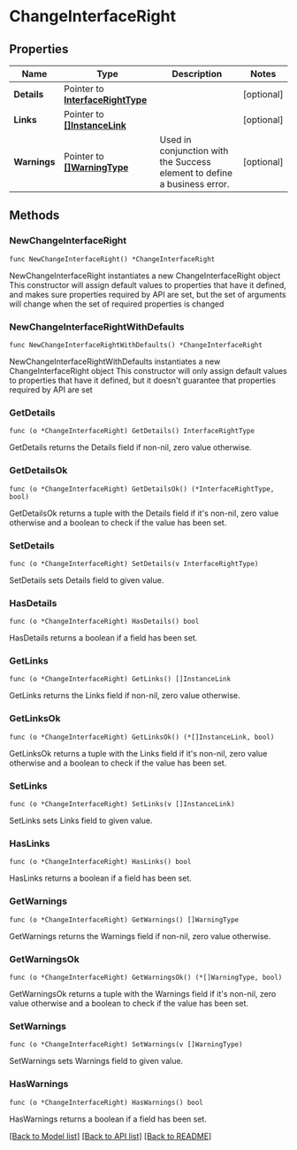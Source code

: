 # ChangeInterfaceRight

## Properties

Name | Type | Description | Notes
------------ | ------------- | ------------- | -------------
**Details** | Pointer to [**InterfaceRightType**](InterfaceRightType.md) |  | [optional] 
**Links** | Pointer to [**[]InstanceLink**](InstanceLink.md) |  | [optional] 
**Warnings** | Pointer to [**[]WarningType**](WarningType.md) | Used in conjunction with the Success element to define a business error. | [optional] 

## Methods

### NewChangeInterfaceRight

`func NewChangeInterfaceRight() *ChangeInterfaceRight`

NewChangeInterfaceRight instantiates a new ChangeInterfaceRight object
This constructor will assign default values to properties that have it defined,
and makes sure properties required by API are set, but the set of arguments
will change when the set of required properties is changed

### NewChangeInterfaceRightWithDefaults

`func NewChangeInterfaceRightWithDefaults() *ChangeInterfaceRight`

NewChangeInterfaceRightWithDefaults instantiates a new ChangeInterfaceRight object
This constructor will only assign default values to properties that have it defined,
but it doesn't guarantee that properties required by API are set

### GetDetails

`func (o *ChangeInterfaceRight) GetDetails() InterfaceRightType`

GetDetails returns the Details field if non-nil, zero value otherwise.

### GetDetailsOk

`func (o *ChangeInterfaceRight) GetDetailsOk() (*InterfaceRightType, bool)`

GetDetailsOk returns a tuple with the Details field if it's non-nil, zero value otherwise
and a boolean to check if the value has been set.

### SetDetails

`func (o *ChangeInterfaceRight) SetDetails(v InterfaceRightType)`

SetDetails sets Details field to given value.

### HasDetails

`func (o *ChangeInterfaceRight) HasDetails() bool`

HasDetails returns a boolean if a field has been set.

### GetLinks

`func (o *ChangeInterfaceRight) GetLinks() []InstanceLink`

GetLinks returns the Links field if non-nil, zero value otherwise.

### GetLinksOk

`func (o *ChangeInterfaceRight) GetLinksOk() (*[]InstanceLink, bool)`

GetLinksOk returns a tuple with the Links field if it's non-nil, zero value otherwise
and a boolean to check if the value has been set.

### SetLinks

`func (o *ChangeInterfaceRight) SetLinks(v []InstanceLink)`

SetLinks sets Links field to given value.

### HasLinks

`func (o *ChangeInterfaceRight) HasLinks() bool`

HasLinks returns a boolean if a field has been set.

### GetWarnings

`func (o *ChangeInterfaceRight) GetWarnings() []WarningType`

GetWarnings returns the Warnings field if non-nil, zero value otherwise.

### GetWarningsOk

`func (o *ChangeInterfaceRight) GetWarningsOk() (*[]WarningType, bool)`

GetWarningsOk returns a tuple with the Warnings field if it's non-nil, zero value otherwise
and a boolean to check if the value has been set.

### SetWarnings

`func (o *ChangeInterfaceRight) SetWarnings(v []WarningType)`

SetWarnings sets Warnings field to given value.

### HasWarnings

`func (o *ChangeInterfaceRight) HasWarnings() bool`

HasWarnings returns a boolean if a field has been set.


[[Back to Model list]](../README.md#documentation-for-models) [[Back to API list]](../README.md#documentation-for-api-endpoints) [[Back to README]](../README.md)


